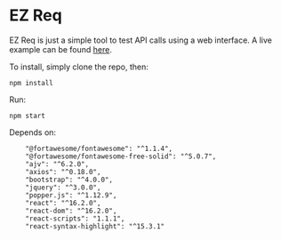 # EZ Req

EZ Req is just a simple tool to test API calls using a web interface. A live example can be found [here]( http://drewlong.github.io/ez-req).

To install, simply clone the repo, then:

`npm install`

Run:

`npm start`

Depends on:

```
    "@fortawesome/fontawesome": "^1.1.4",
    "@fortawesome/fontawesome-free-solid": "^5.0.7",
    "ajv": "^6.2.0",
    "axios": "^0.18.0",
    "bootstrap": "^4.0.0",
    "jquery": "^3.0.0",
    "popper.js": "^1.12.9",
    "react": "^16.2.0",
    "react-dom": "^16.2.0",
    "react-scripts": "1.1.1",
    "react-syntax-highlight": "^15.3.1"

```
